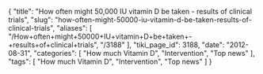 {
    "title": "How often might 50,000 IU vitamin D be taken - results of clinical trials",
    "slug": "how-often-might-50000-iu-vitamin-d-be-taken-results-of-clinical-trials",
    "aliases": [
        "/How+often+might+50000+IU+vitamin+D+be+taken+-+results+of+clinical+trials",
        "/3188"
    ],
    "tiki_page_id": 3188,
    "date": "2012-08-31",
    "categories": [
        "How much Vitamin D",
        "Intervention",
        "Top news"
    ],
    "tags": [
        "How much Vitamin D",
        "Intervention",
        "Top news"
    ]
}